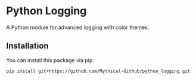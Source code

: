 # Python Logging

A Python module for advanced logging with color themes.

## Installation

You can install this package via pip:

```bash
pip install git+https://github.com/Mythical-Github/python_logging.git
